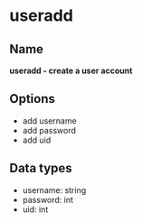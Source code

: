 # useradd

## Name

**useradd - create a user account**

## Options

- add username
- add password
- add uid

## Data types

- username: string
- password: int
- uid: int
